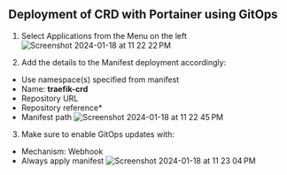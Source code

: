 ## Deployment of CRD with Portainer using GitOps

1) Select Applications from the Menu on the left ![Screenshot 2024-01-18 at 11 22 22 PM](https://github.com/adelorenzo-portainer/traefik-crd/assets/81579885/32407411-f186-4c78-8856-99fe97fdd3cb)

2) Add the details to the Manifest deployment accordingly:
  - Use namespace(s) specified from manifest  
  - Name: __traefik-crd__ 
  - Repository URL
  - Repository reference*
  - Manifest path
![Screenshot 2024-01-18 at 11 22 45 PM](https://github.com/adelorenzo-portainer/traefik-crd/assets/81579885/d0de83c2-bf28-47aa-8308-59c52230515d)

3) Make sure to enable GitOps updates with:
  - Mechanism: Webhook
  - Always apply manifest
![Screenshot 2024-01-18 at 11 23 04 PM](https://github.com/adelorenzo-portainer/traefik-crd/assets/81579885/7023b2c2-c185-4e33-a847-657cbcb7b448)



